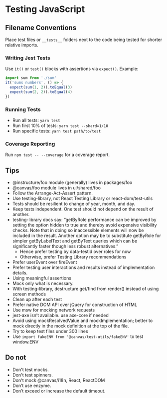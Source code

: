 # Testing JavaScript

## Filename Conventions
Place test files or `__tests__` folders next to the code being tested for shorter relative imports.

### Writing Jest Tests
Use `it()` or `test()` blocks with assertions via `expect()`. Example:
  ```js
  import sum from './sum'
  it('sums numbers', () => {
    expect(sum(1, 2)).toEqual(3)
    expect(sum(2, 2)).toEqual(4)
  })
  ```

### Running Tests
- Run all tests: `yarn test`
- Run first 10% of tests: `yarn test --shard=1/10`
- Run specific tests: `yarn test path/to/test`

### Coverage Reporting
Run `npm test -- --coverage` for a coverage report.

## Tips
* @instructure/foo module (generally) lives in packages/foo
* @canvas/foo module lives in ui/shared/foo
* Follow the Arrange-Act-Assert pattern.
* Use testing-library, not React Testing Library or react-dom/test-utils
* Tests should be resilient to change of year, month, and day.
* Keep tests independent. One test should not depend on the result of another.
* testing-library docs say: “getByRole performance can be improved by setting the option hidden to true and thereby avoid expensive visibility checks. Note that in doing so inaccessible elements will now be included in the result. Another option may be to substitute getByRole for simpler getByLabelText and getByText queries which can be significantly faster though less robust alternatives.”
  * Hence prefer testing by data-testid over roles for now
  * Otherwise, prefer Testing Library recommendations
* Prefer userEvent over fireEvent
* Prefer testing user interactions and results instead of implementation details.
* Using meaningful assertions
* Mock only what is necessary.
* With testing-library, destructure get/find from render() instead of using screen methods
* Clean up after each test
* Prefer native DOM API over jQuery for construction of HTML
* Use msw for mocking network requests
* jest-axe isn’t available. use axe-core if needed
* Avoid using mockResolvedValue and mockImplementation; better to mock directly in the mock definition at the top of the file.
* Try to keep test files under 300 lines
* Use `import fakeENV from '@canvas/test-utils/fakeENV'` to test window.ENV

## Do not
* Don't test mocks.
* Don't test spinners.
* Don't mock @canvas/i18n, React, ReactDOM
* Don’t use enzyme.
* Don’t exceed or increase the default timeout.